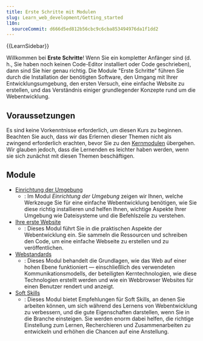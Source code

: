 ```yaml
---
title: Erste Schritte mit Modulen
slug: Learn_web_development/Getting_started
l10n:
  sourceCommit: d666d5ed812b56cbc9c6cba853494976da1f1dd2
---
```


{{LearnSidebar}}

Willkommen bei **Erste Schritte**! Wenn Sie ein kompletter Anfänger sind (d. h., Sie haben noch keinen Code-Editor installiert oder Code geschrieben), dann sind Sie hier genau richtig. Die Module "Erste Schritte" führen Sie durch die Installation der benötigten Software, den Umgang mit Ihrer Entwicklungsumgebung, den ersten Versuch, eine einfache Website zu erstellen, und das Verständnis einiger grundlegender Konzepte rund um die Webentwicklung.

## Voraussetzungen

Es sind keine Vorkenntnisse erforderlich, um diesen Kurs zu beginnen. Beachten Sie auch, dass wir das Erlernen dieser Themen nicht als zwingend erforderlich erachten, bevor Sie zu den [Kernmodulen](/de/docs/Learn_web_development/Core) übergehen. Wir glauben jedoch, dass die Lernenden es leichter haben werden, wenn sie sich zunächst mit diesen Themen beschäftigen.

## Module

- [Einrichtung der Umgebung](/de/docs/Learn_web_development/Getting_started/Environment_setup)
  - : Im Modul _Einrichtung der Umgebung_ zeigen wir Ihnen, welche Werkzeuge Sie für eine einfache Webentwicklung benötigen, wie Sie diese richtig installieren und helfen Ihnen, wichtige Aspekte Ihrer Umgebung wie Dateisysteme und die Befehlszeile zu verstehen.
- [Ihre erste Website](/de/docs/Learn_web_development/Getting_started/Your_first_website)
  - : Dieses Modul führt Sie in die praktischen Aspekte der Webentwicklung ein. Sie sammeln die Ressourcen und schreiben den Code, um eine einfache Webseite zu erstellen und zu veröffentlichen.
- [Webstandards](/de/docs/Learn_web_development/Getting_started/Web_standards)
  - : Dieses Modul behandelt die Grundlagen, wie das Web auf einer hohen Ebene funktioniert — einschließlich des verwendeten Kommunikationsmodells, der beteiligten Kerntechnologien, wie diese Technologien erstellt werden und wie ein Webbrowser Websites für einen Benutzer rendert und anzeigt.
- [Soft Skills](/de/docs/Learn_web_development/Getting_started/Soft_skills)
  - : Dieses Modul bietet Empfehlungen für Soft Skills, an denen Sie arbeiten können, um sich während des Lernens von Webentwicklung zu verbessern, und die gute Eigenschaften darstellen, wenn Sie in die Branche einsteigen. Sie werden enorm dabei helfen, die richtige Einstellung zum Lernen, Recherchieren und Zusammenarbeiten zu entwickeln und erhöhen die Chancen auf eine Anstellung.

